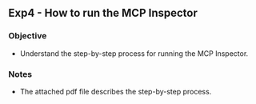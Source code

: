 ## Exp4 - How to run the MCP Inspector

### Objective
- Understand the step-by-step process for running the MCP Inspector.


### Notes
- The attached pdf file describes the step-by-step process.
